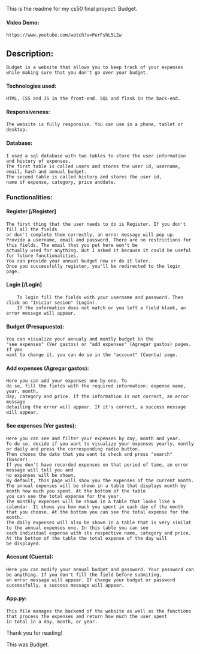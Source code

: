 This is the readme for my cs50 final proyect: Budget.

#### Video Demo:
	https://www.youtube.com/watch?v=PerFshL5L2w

## Description:
	Budget is a website that allows you to keep track of your expenses
	while making sure that you don't go over your budget.


#### Technologies used:
	HTML, CSS and JS in the front-end. SQL and flask in the back-end.

#### Responsiveness:
	The website is fully responsive. You can use in a phone, tablet or desktop.

#### Database:
	I used a sql database with two tables to store the user information and history of expenses.
	The first table is called users and stores the user id, username, email, hash and annual budget.
	The second table is called history and stores the user id,
	name of expense, category, price anddate.


### Functionalities:

#### Register [/Register]
	The first thing that the user needs to do is Register. If you don't fill all the fields
	or don't complete them correctly, an error message will pop up.
	Provide a username, email and password. There are no restrictions for this fields. The email that you put here won't be
	actually used for anything. But I asked it because it could be useful for future functionalities.
	You can provide your annual budget now or do it later.
	Once you successfully register, you'll be redirected to the login page.


#### Login [/Login]
		To login fill the fields with your username and password. Then click on "Iniciar sesion" (Login).
		If the information does not match or you left a field blank, an error message will appear.

#### Budget (Presupuesto):
	You can visualize your annualy and montly budget in the
	"see expenses" (Ver gastos) or "add expenses" (Agregar gastos) pages. If you
	want to change it, you can do so in the "account" (Cuenta) page.


#### Add expenses (Agregar gastos):
	Here you can add your expenses one by one. To
	do so, fill the fields with the required information: expense name, year, month,
	day, category and price. If the information is not correct, an error message
	detailing the error will appear. If it's correct, a success message will appear.


#### See expenses (Ver gastos):
	Here you can see and filter your expenses by day, month and year.
	To do so, decide if you want to visualize your expenses yearly, montly or daily and press the corresponding radio button.
	Then choose the date that you want to check and press "search"(Buscar).
	If you don't have recorded expenses on that period of time, an error message will tell you and
	no expenses will be shown.
	By default, this page will show you the expenses of the current month.
	The annual expenses will be shown in a table that displays month by month how much you spent. At the bottom of the table
	you can see the total expense for the year.
	The monthly expenses will be shown in a table that looks like a calendar. It shows you how much you spent in each day of the month
	that you choose. At the bottom you can see the total expense for the month.
	The daily expenses will also be shown in a table that is very similat to the annual expenses one. In this table you can see
	each individual expense with its respective name, category and price. At the bottom of the table the total expense of the day will
	be displayed.


#### Account (Cuenta):
	Here you can modify your annual budget and password. Your password can be anything. If you don't fill the field before submiting,
	an error message will appear. If change your budget or password successfully, a success message will appear.


#### App.py:
	This file manages the backend of the website as well as the functions that process the expenses and return how much the user spent
	in total in a day, month, or year.


Thank you for reading!

This was Budget.

